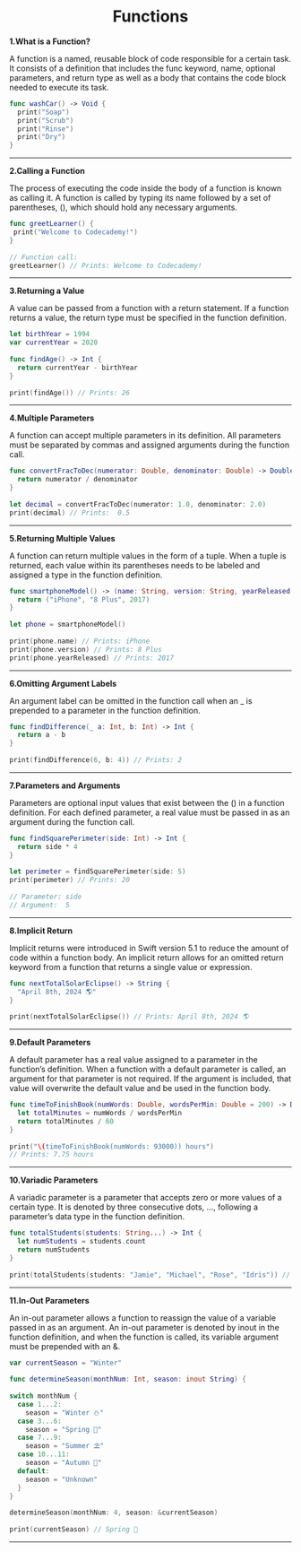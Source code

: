 <h1 align="center"> Functions </h1>

**1.What is a Function?**

A function is a named, reusable block of code responsible for a certain task. It consists of a definition that includes the func keyword, name, optional parameters, and return type as well as a body that contains the code block needed to execute its task.
```swift
func washCar() -> Void {
  print("Soap")
  print("Scrub")
  print("Rinse")
  print("Dry")
}
```
----------------------------------------------------------------
**2.Calling a Function**

The process of executing the code inside the body of a function is known as calling it. A function is called by typing its name followed by a set of parentheses, (), which should hold any necessary arguments.
```swift
func greetLearner() {
 print("Welcome to Codecademy!")
}
 
// Function call: 
greetLearner() // Prints: Welcome to Codecademy!
```
----------------------------------------------------------------
**3.Returning a Value**

A value can be passed from a function with a return statement. If a function returns a value, the return type must be specified in the function definition.
```swift
let birthYear = 1994
var currentYear = 2020
 
func findAge() -> Int {
  return currentYear - birthYear
}
 
print(findAge()) // Prints: 26
```
----------------------------------------------------------------
**4.Multiple Parameters**

A function can accept multiple parameters in its definition. All parameters must be separated by commas and assigned arguments during the function call.
```swift
func convertFracToDec(numerator: Double, denominator: Double) -> Double {
  return numerator / denominator
} 
 
let decimal = convertFracToDec(numerator: 1.0, denominator: 2.0) 
print(decimal) // Prints:  0.5 
```
----------------------------------------------------------------
**5.Returning Multiple Values**

A function can return multiple values in the form of a tuple. When a tuple is returned, each value within its parentheses needs to be labeled and assigned a type in the function definition.
```swift
func smartphoneModel() -> (name: String, version: String, yearReleased: Int) {
  return ("iPhone", "8 Plus", 2017)
}
 
let phone = smartphoneModel()
 
print(phone.name) // Prints: iPhone
print(phone.version) // Prints: 8 Plus
print(phone.yearReleased) // Prints: 2017
```
----------------------------------------------------------------
**6.Omitting Argument Labels**

An argument label can be omitted in the function call when an _ is prepended to a parameter in the function definition.
```swift
func findDifference(_ a: Int, b: Int) -> Int {
  return a - b
}
 
print(findDifference(6, b: 4)) // Prints: 2
```
----------------------------------------------------------------
**7.Parameters and Arguments**

Parameters are optional input values that exist between the () in a function definition. For each defined parameter, a real value must be passed in as an argument during the function call.
```swift
func findSquarePerimeter(side: Int) -> Int {
  return side * 4
} 
 
let perimeter = findSquarePerimeter(side: 5)
print(perimeter) // Prints: 20
 
// Parameter: side
// Argument:  5
```
----------------------------------------------------------------
**8.Implicit Return**

Implicit returns were introduced in Swift version 5.1 to reduce the amount of code within a function body. An implicit return allows for an omitted return keyword from a function that returns a single value or expression.
```swift
func nextTotalSolarEclipse() -> String {
  "April 8th, 2024 🌎"
}
 
print(nextTotalSolarEclipse()) // Prints: April 8th, 2024 🌎
```
----------------------------------------------------------------
**9.Default Parameters**

A default parameter has a real value assigned to a parameter in the function’s definition. When a function with a default parameter is called, an argument for that parameter is not required. If the argument is included, that value will overwrite the default value and be used in the function body.
```swift
func timeToFinishBook(numWords: Double, wordsPerMin: Double = 200) -> Double {
  let totalMinutes = numWords / wordsPerMin 
  return totalMinutes / 60 
}
 
print("\(timeToFinishBook(numWords: 93000)) hours")
// Prints: 7.75 hours 
```
 ----------------------------------------------------------------
**10.Variadic Parameters**

A variadic parameter is a parameter that accepts zero or more values of a certain type. It is denoted by three consecutive dots, ..., following a parameter’s data type in the function definition.
```swift
func totalStudents(students: String...) -> Int {
  let numStudents = students.count
  return numStudents
}
 
print(totalStudents(students: "Jamie", "Michael", "Rose", "Idris")) // Prints: 4
```
----------------------------------------------------------------
**11.In-Out Parameters**

An in-out parameter allows a function to reassign the value of a variable passed in as an argument. An in-out parameter is denoted by inout in the function definition, and when the function is called, its variable argument must be prepended with an &.
```swift
var currentSeason = "Winter" 
 
func determineSeason(monthNum: Int, season: inout String) {
 
switch monthNum {
  case 1...2:
    season = "Winter ⛄️" 
  case 3...6:
    season = "Spring 🌱"
  case 7...9:
    season = "Summer ⛱"
  case 10...11: 
    season = "Autumn 🍂"
  default: 
    season = "Unknown"
  } 
} 
 
determineSeason(monthNum: 4, season: &currentSeason)
 
print(currentSeason) // Spring 🌱
```
----------------------------------------------------------------
